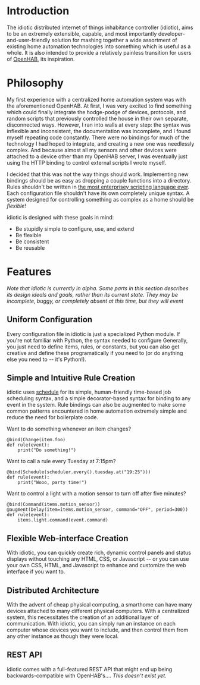 # Introduction #

The idiotic distributed internet of things inhabitance controller
(idiotic), aims to be an extremely extensible, capable, and most
importantly developer-and-user-friendly solution for mashing together
a wide assortment of existing home automation technologies into
something which is useful as a whole. It is also intended to provide a
relatively painless transition for users of
[OpenHAB](https://github.com/openhab/openhab), its inspiration.

# Philosophy #

My first experience with a centralized home automation system was with
the aforementioned OpenHAB. At first, I was very excited to find
something which could finally integrate the hodge-podge of devices,
protocols, and random scripts that previously controlled the house in
their own separate, disconnected ways. However, I ran into walls at
every step: the syntax was inflexible and inconsistent, the
documentation was incomplete, and I found myself repeating code
constantly. There were no bindings for much of the technology I had
hoped to integrate, and creating a new one was needlessly complex. And
because almost all my sensors and other devices were attached to a
device other than my OpenHAB server, I was eventually just using the
HTTP binding to control external scripts I wrote myself.

I decided that this was not the way things should work. Implementing
new bindings should be as easy as dropping a couple functions into a
directory. Rules shouldn't be written in
[the most enterprisey scripting language ever](http://xtend-lang.org).
Each configuration file shouldn't have its own completely unique
syntax. A system designed for controlling something as complex as a
home should be *flexible*!

idiotic is designed with these goals in mind:

* Be stupidly simple to configure, use, and extend
* Be flexible
* Be consistent
* Be reusable

# Features #

*Note that idiotic is currently in alpha. Some parts in this section
describes its design ideals and goals, rather than its current
state. They may be incomplete, buggy, or completely absent at this
time, but they will event*

## Uniform Configuration ##

Every configuration file in idiotic is just a specialized Python
module. If you're not familiar with Python, the syntax needed to
configure Generally, you just need to define items, rules, or constants,
but you can also get creative and define these programatically if you
need to (or do anything else you need to -- it's Python!).

## Simple and Intuitive Rule Creation ##

idiotic uses [schedule](https://github.com/dbader/schedule) for its
simple, human-friendly time-based job scheduling syntax, and a simple
decorator-based syntax for binding to any event in the system. Rule
bindings can also be augmented to make some common patterns
encountered in home automation extremely simple and reduce the need
for boilerplate code.

Want to do something whenever an item changes?

    @bind(Change(item.foo)
	def rule(event):
	    print("Do something!")

Want to call a rule every Tuesday at 7:15pm?

    @bind(Schedule(scheduler.every().tuesday.at("19:25")))
	def rule(event):
	    print("Wooo, party time!")

Want to control a light with a motion sensor to turn off after five
minutes?

    @bind(Command(items.motion_sensor))
    @augment(Delay(item=items.motion_sensor, command="OFF", period=300))
	def rule(event):
	    items.light.command(event.command)

## Flexible Web-interface Creation ##

With idiotic, you can quickly create rich, dynamic control panels and
status displays without touching any HTML, CSS, or Javascript -- or
you can use your own CSS, HTML, and Javascript to enhance and
customize the web interface if you want to.

## Distributed Architecture ##

With the advent of cheap physical computing, a smarthome can have many
devices attached to many different physical computers. With a
centralized system, this necessitates the creation of an additional
layer of communication. With idiotic, you can simply run an instance
on each computer whose devices you want to include, and then control
them from any other instance as though they were local.

## REST API ##

idiotic comes with a full-featured REST API that might end up being
backwards-compatible with OpenHAB's.... _This doesn't exist yet._

